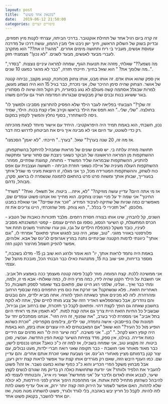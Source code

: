 ```yaml
---
layout: post
title:  "בקנאק אחד פשוט"
date:   2019-06-12 21:50:00
categories: סיפורים קצרים
---
```

זה קרה ביום רגיל אחד של תחילת אוקטובר. בדרכי הביתה, עצרתי לקנות מיץ תפוזים, ובדיוק בשוק של השלוק הראשון, חיוך ישן ניבט אלי מבין ההמון, עושה דרכו על מדרכה עמוסת אנשים, מעביר בי ריח ותחושה מימים אחרים.
"מהגר! זו את??" הוא מתקרב לעברי מבעד לאנשים, מבעד לשנים.
"לא נכון!" מצמצתי חזק.

"מה נשמע??" שאלתי, מזהה את תנועות הגוף, שמחה למראה עיניים נוצצות.
"בסדר, מה שלומך את? " הוא שאל בחיוך.
חייכתי חזרה, "כבר לא מהגר כמעט 10 שנים..".

אין ספק שהוא אותו אדם. זה אותו מבט, אותו צחוק מכוחכח, קטוע מקצב, נביחה קטנה של אושר. הצחוק שהיה סימן ההיכר שלו, אני נזכרת, כבר בגיל 15 הוא היה נשמע מעשן, למרות שבגלל אסתמה קשה מעולם לא נגע בסיגריה, רק הקול הזה שיווה לו מסתורין בוגר ששיגע בנות ובנים שרק מבקשים שבגרותו המדומה תגיד גם עליהם משהו.

"זה שלך?" הצבעתי בפליאה לעבר הילד שלא הפסיק להתרוצץ מסביבו ולמשוך לו בחולצה.
"שלי, שלי.." הוא תפס את הילד בראשו וקירב אליו קצת בכוח. הילד, שמיד ניסה להשתחרר, בסוף נחלץ והמשיך לקפוץ במקום.

נכון, חשבתי, הוא באמת תמיד היה היפראקטיבי. היחיד עם אישור מיוחד לצאת מהכיתה רק כדי לשוטט, עד היום אני לא מבינה איך גייס את הביטחון לדרוש כזה דבר.

"אז מה זה, 20 שנה בערך?" שאל.
 "בערך.." חייכתי.
"לא יאמן" הסכמנו.

תחושה מוזרה עלתה בי. יש סוגים שונים של מראות שמבהיל להיתקל בהשתקפותן. ההשתקפות מן המראה הראשונה של הבוקר כשאני ניצבת שם סתור שיער ומתקשה להתניע, ההשתקפות שבמראה שליד המשרד - מתוחה, קמוצת שפתיים, ממהר. ההשתקפות העולה מעיניה של איילה כשאני חוזרת הביתה - תשושה ועצבנית עם אפס כוח לשחק, וההשתקפות המטרידה מכל, כך אני מגלה, זו היוצאת מעיני מי שגדל איתך בנעורייך, שבוחן אותך ומשווה פרט פרט בהתאם לתמונה שנשמרה לו בראש, סקרן, מבוהל, נדהם.

"אז מי אתה היום? עדיין עושה מוזיקה?"
"לא, איזה… ביטוח. אל תשאלי. ואת?"
"משרד החינוך" אני שמה יד על פניי ושנינו צוחקים.
הוא מחייך ואז אנחנו פשוט עומדים שם, מאפשרים כמה שניות של שתיקה לעיבוד המידע.
"זוכר את שפיים?" אני שואלת במבט מלוכסן.
"אל תזכירי לי בכלל..", הוא צוחק. מזל שהזכרתי, היינו צריכים את זה.

השנים, קל להבחין, שינו אותו בצורה חסרת רחמים. מלבד תזכורות כואבות של הטבע - הכרס המתעגלת, קו השיער הנסוג, נוספו גם החיים עצמם - קמטי המשכנתא מסביב לעיניו, כובד משקל כמכפלת הילדים על גבו, גוון עורו שהחוויר משנים תחת אור פלורסנטי באוויר מזגני.
"טוב, שמע, היה טוב לפגוש אותך פתאום" אמרתי לו, "וגם אותך" כיוונתי לדמות הקטנה שבינתיים נתנה במרץ אגרופים לג'ינס של אבא. אלוהים, אפשר להפיק חשמל מהיצור הקטן הזה.

"באמת היה נחמד לראות אותך, יו" הוא אומר ולרגע הוא שוב בן 15- מדלג בשכבה, מספר בדיחות, ואני שוב בת 15, מתנהגת כאילו כבר הבנתי הכל, מובכת מהצל של עצמי.

אני ממשיכה ללכת. קצת המומה. מוזר לקבל פיסה קטנה מעצמך ככה באמצע תל אביב. אני חושבת על הילד הקטן שהיה לידו, כמה מרץ היה לו, כמה שאלות- אבא מי זו, ולמה, ומתי כבר ואיך.. ועלינו, שלפני רגע היינו שם, פתאום בצד שאמור לספק תשובות, כל האחריות הזאת.. פלא שנשחקנו?
אני זורקת את כוס מיץ התפוזים בפח שבסוף הרחוב ומהרהרת. לזה לא מכינים אותך כשאתה הופך להורה. אתה מביא ילדים, והם נובטים והם נהדרים, אבל כשהספלאש האדיר הזה של צבע מותז לחיים שלך, אתה לא לוקח בחשבון שאתה גם הופך לקצת דהוי.
ופתאום לקבל כך תזכורת, שם ברחוב אבן גבירול, שבשביל כל החיות הזאת היית צריך גם אתה קצת למות.
"לא תאמין את מי ראיתי היום בתל אביב" אני מספרת לניר בערב, "את שפנוף, זה היה הזוי".
אנחנו מסתכלים יחד על תמונות שלו בפייסבוק- אישה נחמדה, שני ילדים, צילומים מקפריסין.
"זוכרת כשהוא הופיע מול כל העיר?" הוא שואל "אם המאבטחים לא היו עוצרים אותו בזמן, הוא באמת היה קופץ ראש לקהל.."
"כן.." אני משיבה.
"כזה שיער היה לו" הוא מדגים עם הידיים כמות אדירה. בגילנו, אין ספק, מדד צמיחת השיער קנאת הפין החדשה.
ועכשיו, סוכן ביטוח. זה מקצוע טוב, אני שמחה בשבילו, אז למה זה כ"כ כואב?
אנחנו נכנסים לישון, כבר מאוד מאוחר ואני חושבת - כבר תקופה שאני רואה חברי ילדות, מעט נבולים, עם יצור קטן בדמותם מציץ מאחורי הג'ינס. אני נשבעת שאני זוכרת אותם אחרים. והם עדיין שם. כמו הענף היבש הזה, שאם רק מגרדים אותו קצת עוד אפשר לראות קצת ירוק רענן, אבל מבחוץ משקל הפרי הכריע והוא כ"כ כפוף שהוא כמעט נשבר.
אז זהו? פשוט להעביר את הלפיד ולוותר?
אני יודעת שתחושות כאלה הן בדיוק מה שגורם לנשים לקצץ שיער, לצבוע אותו לאדום ולדבר על
'אני מחודשת' ושאר ניו אייג', והבטחתי לעצמי לא להיבהל כשהזמן מתחיל לתת אותות.
אני מתהפכת היפוך אחרון לפני הירדמות, לא יכולה שלא לתהות,
האם אפשר לשמור על הירוק הזה קצת יותר ירוק, או אולי עדיף פשוט לתת לזה להיות.
לקבל כל חריץ יבש באהבה, בלי לגרד ולגרד,
פשוט להשתרג מטה מטה, ואז יום אחד להשבר,
בקנאק פשוט אחד.

